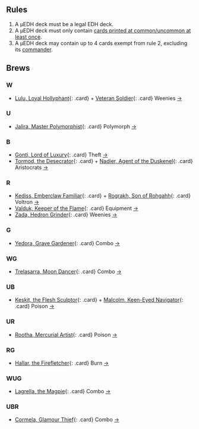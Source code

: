 ## Rules

1. A μEDH deck must be a legal EDH deck.
2. A μEDH deck must only contain [cards printed at common/uncommon at least once](https://scryfall.com/search?q=f%3Aedh+r%3Cr).
3. A μEDH deck may contain up to 4 cards exempt from rule 2, excluding its [commander](https://scryfall.com/search?q=f%3Aedh+r%3Cr+is%3Acommander).

## Brews

### W <span class="W"></span>

- [Lulu, Loyal Hollyphant](https://scryfall.com/card/clb/32/lulu-loyal-hollyphant){: .card} + [Veteran Soldier](https://scryfall.com/card/clb/48/veteran-soldier){: .card} Weenies [&rarr;](https://www.moxfield.com/decks/ek2k0Kxo80ipe6_jnM47UA)

### U <span class="U"></span>

- [Jalira, Master Polymorphist](https://scryfall.com/card/a25/63/jalira-master-polymorphist){: .card} Polymorph [&rarr;](https://www.moxfield.com/decks/k1_rRxycJkKPRRl1OoZSMg)

### B <span class="B"></span>

- [Gonti, Lord of Luxury](https://scryfall.com/card/cmm/162/gonti-lord-of-luxury){: .card} Theft [&rarr;](https://www.moxfield.com/decks/THdM5DVpD0-2xM71oVGNjQ)
- [Tormod, the Desecrator](https://scryfall.com/card/cmr/155/tormod-the-desecrator){: .card} + [Nadier, Agent of the Duskenel](https://scryfall.com/card/cmr/135/nadier-agent-of-the-duskenel){: .card} Aristocrats [&rarr;](https://www.moxfield.com/decks/EIeRKQu9r0Oooen4GU69Dw)

### R <span class="R"></span>

- [Kediss, Emberclaw Familiar](https://scryfall.com/card/cmr/188/kediss-emberclaw-familiar){: .card} + [Rograkh, Son of Rohgahh](https://scryfall.com/card/cmr/197/rograkh-son-of-rohgahh){: .card} Voltron [&rarr;](https://www.moxfield.com/decks/xavvIDq_7kOmZ7PB_9iFhQ)
- [Valduk, Keeper of the Flame](https://scryfall.com/card/cmm/266/valduk-keeper-of-the-flame){: .card} Equipment [&rarr;](https://www.moxfield.com/decks/8Xe9R9I0LESEVm3JtBtSxQ)
- [Zada, Hedron Grinder](https://scryfall.com/card/cmm/268/zada-hedron-grinder){: .card} Weenies [&rarr;](https://www.moxfield.com/decks/zlf6sesqP0S5zS87rEWFBw)

### G <span class="G"></span>

- [Yedora, Grave Gardener](https://scryfall.com/card/cmm/333/yedora-grave-gardener){: .card} Combo [&rarr;](https://www.moxfield.com/decks/KKKRGtlAf0ic_l3hlbvP9g)

### WG <span class="W"></span><span class="G"></span>
- [Trelasarra, Moon Dancer](https://scryfall.com/card/afr/236/trelasarra-moon-dancer){: .card} Combo [&rarr;](https://www.moxfield.com/decks/3LWUHKvJ_0KLSthQOBd_7w)

### UB <span class="U"></span><span class="B"></span>
- [Keskit, the Flesh Sculptor](https://scryfall.com/card/moc/254/keskit-the-flesh-sculptor){: .card} + [Malcolm, Keen-Eyed Navigator](https://scryfall.com/card/lcc/161/malcolm-keen-eyed-navigator){: .card} Poison [&rarr;](https://www.moxfield.com/decks/Jvj4KE_LiEWg4UTiqlACyA)

### UR <span class="U"></span><span class="R"></span>
- [Rootha, Mercurial Artist](https://scryfall.com/card/stx/227/rootha-mercurial-artist){: .card} Poison [&rarr;](https://www.moxfield.com/decks/PPPwSNSVWEai8wygZfj2IA)

### RG <span class="R"></span><span class="G"></span>
- [Hallar, the Firefletcher](https://scryfall.com/card/dom/196/hallar-the-firefletcher){: .card} Burn [&rarr;](https://www.moxfield.com/decks/GFUaxnMTmUKFg_RMyEpd3A)

### WUG <span class="W"></span><span class="U"></span><span class="G"></span>
- [Lagrella, the Magpie](https://scryfall.com/card/snc/196/lagrella-the-magpie){: .card} Combo [&rarr;](https://www.moxfield.com/decks/rVfbj4k7z0-5tgAP0x711Q)

### UBR <span class="U"></span><span class="B"></span><span class="R"></span>
- [Cormela, Glamour Thief](https://scryfall.com/card/snc/177/cormela-glamour-thief){: .card} Combo [&rarr;](https://www.moxfield.com/decks/q3F5xe0QS0SQNU-dEl2tDg)

